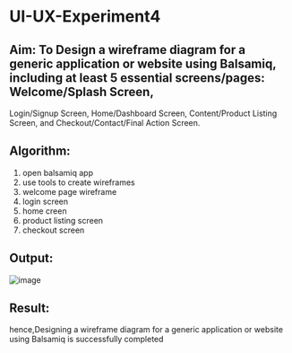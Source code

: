 # UI-UX-Experiment4

## Aim: To Design a wireframe diagram for a generic application or website using Balsamiq, including at least 5 essential screens/pages: Welcome/Splash Screen,

 Login/Signup Screen, Home/Dashboard Screen, Content/Product Listing Screen, and Checkout/Contact/Final Action Screen.

## Algorithm:
1. open balsamiq app
2. use tools to create wireframes
3. welcome page wireframe
4. login screen
5. home creen
6. product listing screen
7. checkout screen

## Output:
![image](https://github.com/user-attachments/assets/befaf333-20a9-4265-a1ec-b5e9e97f24a2)

## Result:
hence,Designing a wireframe diagram for a generic application or website using Balsamiq is successfully completed
